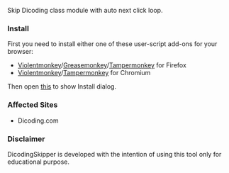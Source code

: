 Skip Dicoding class module with auto next click loop.

### Install

First you need to install either one of these user-script add-ons for your browser:

* [Violentmonkey](https://addons.mozilla.org/en-US/firefox/addon/violentmonkey/)/[Greasemonkey](https://addons.mozilla.org/en-US/firefox/addon/greasemonkey/)/[Tampermonkey](https://addons.mozilla.org/en-US/firefox/addon/tampermonkey/) for Firefox
* [Violentmonkey](https://chrome.google.com/webstore/detail/violentmonkey/jinjaccalgkegednnccohejagnlnfdag)/[Tampermonkey](https://chrome.google.com/webstore/detail/tampermonkey/dhdgffkkebhmkfjojejmpbldmpobfkfo) for Chromium

Then open [this](https://github.com/gvoze32/DicodingSkipper/raw/main/dicodingskipper.user.js) to show Install dialog.

### Affected Sites
* Dicoding.com

### Disclaimer
DicodingSkipper is developed with the intention of using this tool only for educational purpose.
